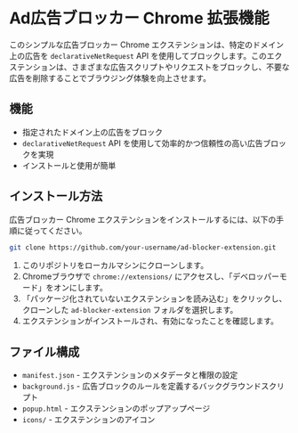 # Ad広告ブロッカー Chrome 拡張機能

このシンプルな広告ブロッカー Chrome エクステンションは、特定のドメイン上の広告を `declarativeNetRequest` API を使用してブロックします。このエクステンションは、さまざまな広告スクリプトやリクエストをブロックし、不要な広告を削除することでブラウジング体験を向上させます。

## 機能

- 指定されたドメイン上の広告をブロック
- `declarativeNetRequest` API を使用して効率的かつ信頼性の高い広告ブロックを実現
- インストールと使用が簡単

## インストール方法

広告ブロッカー Chrome エクステンションをインストールするには、以下の手順に従ってください。

   ```sh
   git clone https://github.com/your-username/ad-blocker-extension.git
   ```

1. このリポジトリをローカルマシンにクローンします。
2. Chromeブラウザで `chrome://extensions/` にアクセスし、「デベロッパーモード」をオンにします。
3. 「パッケージ化されていないエクステンションを読み込む」をクリックし、クローンした `ad-blocker-extension` フォルダを選択します。
4. エクステンションがインストールされ、有効になったことを確認します。

## ファイル構成

- `manifest.json` - エクステンションのメタデータと権限の設定
- `background.js` - 広告ブロックのルールを定義するバックグラウンドスクリプト
- `popup.html` - エクステンションのポップアップページ
- `icons/` - エクステンションのアイコン
